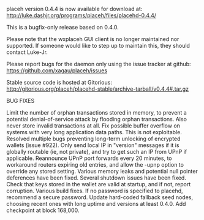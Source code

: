placeh version 0.4.4 is now available for download at:
http://luke.dashjr.org/programs/placeh/files/placehd-0.4.4/

This is a bugfix-only release based on 0.4.0.

Please note that the wxplaceh GUI client is no longer maintained nor supported. If someone would like to step up to maintain this, they should contact Luke-Jr.

Please report bugs for the daemon only using the issue tracker at github:
https://github.com/xagau/placeh/issues

Stable source code is hosted at Gitorious:
http://gitorious.org/placeh/placehd-stable/archive-tarball/v0.4.4#.tar.gz

BUG FIXES

Limit the number of orphan transactions stored in memory, to prevent a potential denial-of-service attack by flooding orphan transactions. Also never store invalid transactions at all.
Fix possible buffer overflow on systems with very long application data paths. This is not exploitable.
Resolved multiple bugs preventing long-term unlocking of encrypted wallets (issue #922).
Only send local IP in "version" messages if it is globally routable (ie, not private), and try to get such an IP from UPnP if applicable.
Reannounce UPnP port forwards every 20 minutes, to workaround routers expiring old entries, and allow the -upnp option to override any stored setting.
Various memory leaks and potential null pointer deferences have been
fixed.
Several shutdown issues have been fixed.
Check that keys stored in the wallet are valid at startup, and if not,
report corruption.
Various build fixes.
If no password is specified to placehd, recommend a secure password.
Update hard-coded fallback seed nodes, choosing recent ones with long uptime and versions at least 0.4.0.
Add checkpoint at block 168,000.

